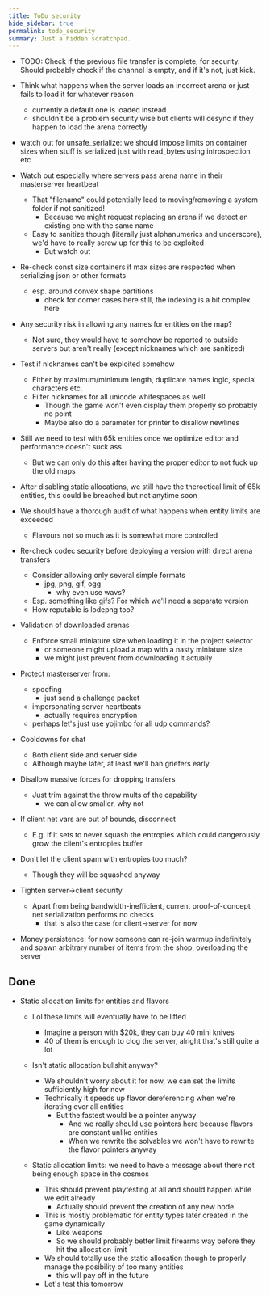 ```yaml
---
title: ToDo security
hide_sidebar: true
permalink: todo_security
summary: Just a hidden scratchpad.
---
```


- TODO: Check if the previous file transfer is complete, for security.
Should probably check if the channel is empty, and if it's not, just kick.

- Think what happens when the server loads an incorrect arena or just fails to load it for whatever reason
	- currently a default one is loaded instead
	- shouldn't be a problem security wise but clients will desync if they happen to load the arena correctly

- watch out for unsafe_serialize: we should impose limits on container sizes when stuff is serialized just with read_bytes using introspection etc

- Watch out especially where servers pass arena name in their masterserver heartbeat
	- That "filename" could potentially lead to moving/removing a system folder if not sanitized!
		- Because we might request replacing an arena if we detect an existing one with the same name
	- Easy to sanitize though (literally just alphanumerics and underscore), we'd have to really screw up for this to be exploited 
		- But watch out

- Re-check const size containers if max sizes are respected when serializing json or other formats
	- esp. around convex shape partitions 
		- check for corner cases here still, the indexing is a bit complex here

- Any security risk in allowing any names for entities on the map?
	- Not sure, they would have to somehow be reported to outside servers but aren't really (except nicknames which are sanitized)

- Test if nicknames can't be exploited somehow
	- Either by maximum/minimum length, duplicate names logic, special characters etc.
	- Filter nicknames for all unicode whitespaces as well
		- Though the game won't even display them properly so probably no point
		- Maybe also do a parameter for printer to disallow newlines

- Still we need to test with 65k entities once we optimize editor and performance doesn't suck ass
	- But we can only do this after having the proper editor to not fuck up the old maps

- After disabling static allocations, we still have the theroetical limit of 65k entities, this could be breached but not anytime soon

- We should have a thorough audit of what happens when entity limits are exceeded
	- Flavours not so much as it is somewhat more controlled

- Re-check codec security before deploying a version with direct arena transfers
	- Consider allowing only several simple formats
		- jpg, png, gif, ogg
			- why even use wavs?
	- Esp. something like gifs? For which we'll need a separate version
	- How reputable is lodepng too?

- Validation of downloaded arenas
	- Enforce small miniature size when loading it in the project selector
		- or someone might upload a map with a nasty miniature size
		- we might just prevent from downloading it actually

- Protect masterserver from:
	- spoofing
		- just send a challenge packet
	- impersonating server heartbeats
		- actually requires encryption
	- perhaps let's just use yojimbo for all udp commands?

- Cooldowns for chat
	- Both client side and server side
	- Although maybe later, at least we'll ban griefers early

- Disallow massive forces for dropping transfers
	- Just trim against the throw mults of the capability
		- we can allow smaller, why not 

- If client net vars are out of bounds, disconnect
	- E.g. if it sets to never squash the entropies which could dangerously grow the client's entropies buffer

- Don't let the client spam with entropies too much?
	- Though they will be squashed anyway

- Tighten server->client security
	- Apart from being bandwidth-inefficient, current proof-of-concept net serialization performs no checks
		- that is also the case for client->server for now 

- Money persistence: for now someone can re-join warmup indefinitely and spawn arbitrary number of items from the shop,
overloading the server

## Done 

- Static allocation limits for entities and flavors
	- Lol these limits will eventually have to be lifted
		- Imagine a person with $20k, they can buy 40 mini knives
		- 40 of them is enough to clog the server, alright that's still quite a lot

	- Isn't static allocation bullshit anyway?
		- We shouldn't worry about it for now, we can set the limits sufficiently high for now
		- Technically it speeds up flavor dereferencing when we're iterating over all entities
			- But the fastest would be a pointer anyway
				- And we really should use pointers here because flavors are constant unlike entities
				- When we rewrite the solvables we won't have to rewrite the flavor pointers anyway 

	- Static allocation limits: we need to have a message about there not being enough space in the cosmos
		- This should prevent playtesting at all and should happen while we edit already
			- Actually should prevent the creation of any new node
		- This is mostly problematic for entity types later created in the game dynamically
			- Like weapons
			- So we should probably better limit firearms way before they hit the allocation limit
		- We should totally use the static allocation though to properly manage the posibility of too many entities
			- this will pay off in the future
		- Let's test this tomorrow
